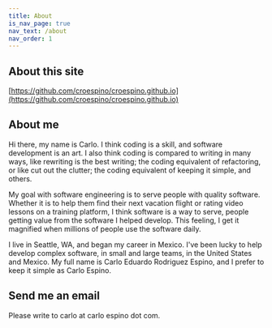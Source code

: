 ```yaml
---
title: About
is_nav_page: true
nav_text: /about
nav_order: 1
---
```

## About this site

[https://github.com/croespino/croespino.github.io](https://github.com/croespino/croespino.github.io)

## About me

Hi there, my name is Carlo. I think coding is a skill, and software development is an art. I also think coding is compared to writing in many ways, like rewriting is the best writing; the coding equivalent of refactoring, or like cut out the clutter; the coding equivalent of keeping it simple, and others.

My goal with software engineering is to serve people with quality software. Whether it is to help them find their next vacation flight or rating video lessons on a training platform, I think software is a way to serve, people getting value from the software I helped develop. This feeling, I get it magnified when millions of people use the software daily.

I live in Seattle, WA, and began my career in Mexico. I've been lucky to help develop complex software, in small and large teams, in the United States and Mexico. My full name is Carlo Eduardo Rodriguez Espino, and I prefer to keep it simple as Carlo Espino.

## Send me an email

Please write to carlo at carlo espino dot com.
